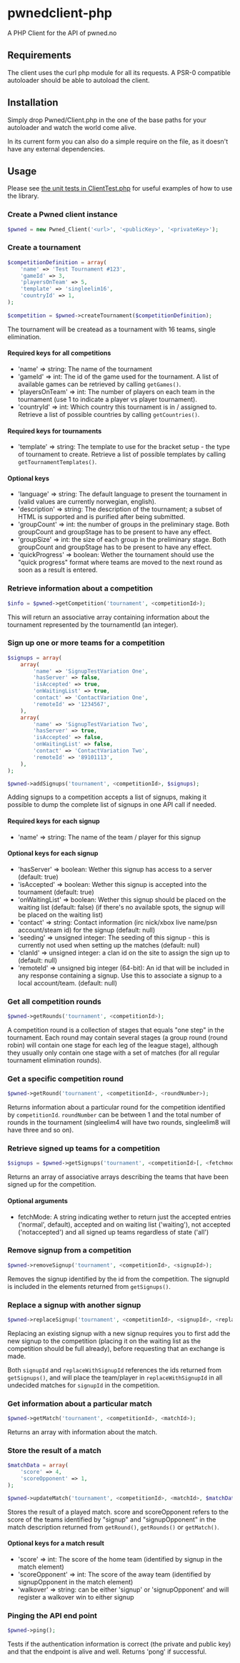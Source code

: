 # pwnedclient-php
A PHP Client for the API of pwned.no

## Requirements
The client uses the curl php module for all its requests. A PSR-0 compatible 
autoloader should be able to autoload the client.

## Installation
Simply drop Pwned/Client.php in the one of the base paths for your 
autoloader and watch the world come alive.

In its current form you can also do a simple require on the file,
as it doesn't have any external dependencies.

## Usage

Please see [the unit tests in ClientTest.php](blob/master/tests/Pwned/ClientTest.php) for useful examples of how to use the library.

### Create a Pwned client instance
```php
$pwned = new Pwned_Client('<url>', '<publicKey>', '<privateKey>');
```

### Create a tournament
```php
$competitionDefinition = array(
    'name' => 'Test Tournament #123',
    'gameId' => 3,
    'playersOnTeam' => 5,
    'template' => 'singleelim16',
    'countryId' => 1,
);
        
$competition = $pwned->createTournament($competitionDefinition);
```

The tournament will be createad as a tournament with 16 teams, single elimination.

#### Required keys for all competitions
* 'name' => string: The name of the tournament
* 'gameId' => int: The id of the game used for the tournament. A list of available games can be retrieved by calling ```getGames()```.
* 'playersOnTeam' => int: The number of players on each team in the tournament (use 1 to indicate a player vs player tournament).
* 'countryId' => int: Which country this tournament is in / assigned to. Retrieve a list of possible countries by calling ```getCountries()```.

#### Required keys for tournaments
* 'template' => string: The template to use for the bracket setup - the type of tournament to create. Retrieve a list of possible templates by calling ```getTournamentTemplates()```.

#### Optional keys
* 'language' => string: The default language to present the tournament in (valid values are currently norwegian, english).
* 'description' => string: The description of the tournament; a subset of HTML is supported and is purified after being submitted.
* 'groupCount' => int: the number of groups in the preliminary stage. Both groupCount and groupStage has to be present to have any effect.
* 'groupSize' => int: the size of each group in the preliminary stage. Both groupCount and groupStage has to be present to have any effect.
* 'quickProgress' => boolean: Wether the tournament should use the "quick progress" format where teams are moved to the next round as soon as a result is entered.

### Retrieve information about a competition
```php
$info = $pwned->getCompetition('tournament', <competitionId>);
```

This will return an associative array containing information about the tournament represented by the tournamentId (an integer).

### Sign up one or more teams for a competition
```php
$signups = array(
    array(
        'name' => 'SignupTestVariation One',
        'hasServer' => false,
        'isAccepted' => true,
        'onWaitingList' => true,
        'contact' => 'ContactVariation One',
        'remoteId' => '1234567',
    ),
    array(
        'name' => 'SignupTestVariation Two',
        'hasServer' => true,
        'isAccepted' => false,
        'onWaitingList' => false,
        'contact' => 'ContactVariation Two',
        'remoteId' => '89101113',
    ),
);

$pwned->addSignups('tournament', <competitionId>, $signups);
```

Adding signups to a competition accepts a list of signups, making it possible to dump the complete list of signups in one API call if needed.

#### Required keys for each signup
* 'name' => string: The name of the team / player for this signup

#### Optional keys for each signup
* 'hasServer' => boolean: Wether this signup has access to a server (default: true)
* 'isAccepted' => boolean: Wether this signup is accepted into the tournament (default: true)
* 'onWaitingList' => boolean: Wether this signup should be placed on the waiting list (default: false) (if there's no available spots, the signup will be placed on the waiting list)
* 'contact' => string: Contact information (irc nick/xbox live name/psn account/steam id) for the signup (default: null)
* 'seeding' => unsigned integer: The seeding of this signup - this is currently not used when setting up the matches (default: null)
* 'clanId' => unsigned integer: a clan id on the site to assign the sign up to (default: null)
* 'remoteId' => unsigned big integer (64-bit): An id that will be included in any response containing a signup. Use this to associate a signup to a local account/team. (default: null)

### Get all competition rounds
```php
$pwned->getRounds('tournament', <competitionId>);
```

A competition round is a collection of stages that equals "one step" in the tournament. Each round may contain several stages (a group round (round robin) will contain one stage for each leg of the league stage), although they usually only contain one stage with a set of matches (for all regular tournament elimination rounds).

### Get a specific competition round
```php
$pwned->getRound('tournament', <competitionId>, <roundNumber>);
```

Returns information about a particular round for the competition identified by ```competitionId```. ```roundNumber``` can be between 1 and the total number of rounds in the tournament (singleelim4 will have two rounds, singleelim8 will have three and so on).

### Retrieve signed up teams for a competition
```php
$signups = $pwned->getSignups('tournament', <competitionId>[, <fetchmode>])
```

Returns an array of associative arrays describing the teams that have been signed up for the competition. 

#### Optional arguments
* fetchMode: A string indicating wether to return just the accepted entries ('normal', default), accepted and on waiting list ('waiting'), not accepted ('notaccepted') and all signed up teams regardless of state ('all')

### Remove signup from a competition
```php
$pwned->removeSignup('tournament', <competitionId>, <signupId>);
```

Removes the signup identified by the id from the competition. The signupId is included in the elements returned from ```getSignups()```.

### Replace a signup with another signup
```php
$pwned->replaceSignup('tournament', <competitionId>, <signupId>, <replaceWithSignupId>);
```

Replacing an existing signup with a new signup requires you to first add the new signup to the competition (placing it on the waiting list as the competition should be full already), before requesting that an exchange is made.

Both ```signupId``` and ```replaceWithSignupId``` references the ids returned from ```getSignups()```, and will place the team/player in ```replaceWithSignupId``` in all undecided matches for ```signupId``` in the competition.

### Get information about a particular match
```php
$pwned->getMatch('tournament', <competitionId>, <matchId>);
```

Returns an array with information about the match.

### Store the result of a match
```php
$matchData = array(
    'score' => 4,
    'scoreOpponent' => 1,
);

$pwned->updateMatch('tournament', <competitionId>, <matchId>, $matchData);
```

Stores the result of a played match. score and scoreOpponent refers to the score of the teams identified by "signup" and "signupOpponent" in the match description returned from ```getRound()```, ```getRounds()``` or ```getMatch()```.

#### Optional keys for a match result
* 'score' => int: The score of the home team (identified by signup in the match element)
* 'scoreOpponent' => int: The score of the away team (identified by signupOpponent in the match element)
* 'walkover' => string: can be either 'signup' or 'signupOpponent' and will register a walkover win to either signup

### Pinging the API end point
```php
$pwned->ping();
```

Tests if the authentication information is correct (the private and public key) and that the endpoint is alive and well. Returns 'pong' if successful.